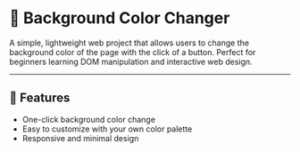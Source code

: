 # 🎨 Background Color Changer

A simple, lightweight web project that allows users to change the background color of the page with the click of a button. Perfect for beginners learning DOM manipulation and interactive web design.

---

## 🚀 Features

- One-click background color change
- Easy to customize with your own color palette
- Responsive and minimal design
